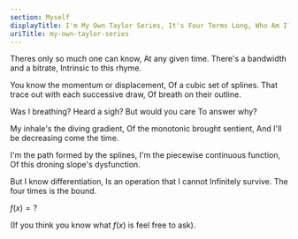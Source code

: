 ```yaml
---
section: Myself
displayTitle: I'm My Own Taylor Series, It's Four Terms Long, Who Am I?
uriTitle: my-own-taylor-series
---
```


Theres only so much one can know,
At any given time.
There's a bandwidth and a bitrate,
Intrinsic to this rhyme.

You know the momentum or displacement,
Of a cubic set of splines.
That trace out with each successive draw,
Of breath on their outline.

Was I breathing?
Heard a sigh?
But would you care
To answer why?

My inhale's the diving gradient,
Of the monotonic brought sentient,
And I'll be decreasing come the time.

I'm the path formed by the splines,
I'm the piecewise continuous function,
Of this droning slope's dysfunction.

But I know differentiation,
Is an operation that I cannot
Infinitely survive.
The four times is the bound.

$f(x) = ?$

(If you think you know what $f(x)$ is feel free to ask).
